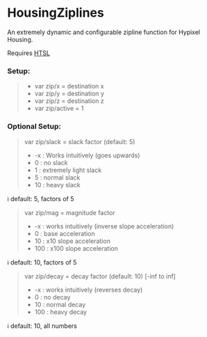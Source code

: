 # HousingZiplines
An extremely dynamic and configurable zipline function for Hypixel Housing.

Requires [HTSL](https://github.com/BusterBrown1218/HTSL)

### Setup:
> - var zip/x = destination x
> - var zip/y = destination y
> - var zip/z = destination z
> - var zip/active = 1

### Optional Setup:
> var zip/slack = slack factor (default: 5)
> - -x : Works intuitively (goes upwards)
> - 0 : no slack
> - 1 : extremely light slack
> - 5 : normal slack
> - 10 : heavy slack

ℹ️﻿ default: 5, factors of 5

> var zip/mag = magnitude factor
> - -x : works intuitively (inverse slope acceleration) 
> - 0 : base acceleration
> - 10 : x10 slope acceleration
> - 100 : x100 slope acceleration

ℹ️ default: 10, factors of 5

> var zip/decay = decay factor (default: 10) [-inf to inf]
> - -x : works intuitively (reverses decay)
> - 0 : no decay
> - 10 : normal decay
> - 100 : heavy decay

ℹ️﻿ default: 10, all numbers
